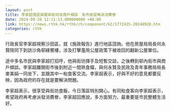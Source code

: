 ```yaml
---
layout: post
title: 李家超落區與屋邨街坊及商戶傾談　有市民促再派消費券
date: 2024-09-28 12:11:13.000000000 +08:00
link: https://news.rthk.hk/rthk/ch/component/k2/1772435-20240928.htm
categories: rthk
---
```


行政長官李家超視察沙田區，就《施政報告》進行地區諮詢。他在房屋局局長何永賢陪同下到訪沙角邨綠鷺樓，涉及打擊濫用公屋政策下被收回的翻新公屋單位。

途中多名市民與李家超打招呼，他與街坊揮手及短暫交談，之後轉到邨內街市與商戶傾談。李家超離開街市後到附近一間熟食檔，與何永賢及民政及青年事務局局長麥美娟一同坐下，並跟其中一枱食客交流。李家超表示，好與不好的意見都要反映，因為政府的存在就是要解決問題。

李家超表示，很享受與街坊食飯，今日落區特別開心。有同枱食客向李家超表示，希望政府再考慮派發消費劵，李家超回應說，多方面努力，最重要是市民整體生活好。
